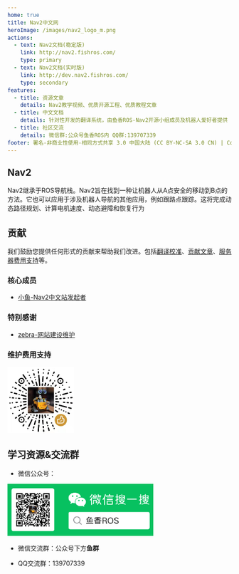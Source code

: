 ```yaml
---
home: true
title: Nav2中文网
heroImage: /images/nav2_logo_m.png
actions:
  - text: Nav2文档(稳定版)
    link: http://nav2.fishros.com/
    type: primary
  - text: Nav2文档(实时版)
    link: http://dev.nav2.fishros.com/
    type: secondary
features:
  - title: 资源文章    
    details: Nav2教学视频、优质开源工程、优质教程文章
  - title: 中文文档
    details: 针对性开发的翻译系统，由鱼香ROS-Nav2开源小组成员及机器人爱好者提供
  - title: 社区交流
    details: 微信群:公众号鱼香ROS内 QQ群:139707339 
footer: 署名-非商业性使用-相同方式共享 3.0 中国大陆 (CC BY-NC-SA 3.0 CN) | Copyright © 2021-2022 fishros
---
```


## Nav2

Nav2继承于ROS导航栈。Nav2旨在找到一种让机器人从A点安全的移动到B点的方法。它也可以应用于涉及机器人导航的其他应用，例如跟路点跟踪。这将完成动态路径规划、计算电机速度、动态避障和恢复行为


## 贡献

我们鼓励您提供任何形式的贡献来帮助我们改进。包括[翻译校准](https://fishros.com)、[贡献文章](https://fishros.com)、[服务器费用支持](https://fishros.com)等。

### 核心成员
- [小鱼-Nav2中文站发起者](https://fishros.com)


### 特别感谢
- [zebra-网站建设维护](https://mzebra.com)

### 维护费用支持

<img src="./README/imgs/appricate_code.108c8518.png" alt="img" style="zoom: 50%;" />



## 学习资源&交流群

- 微信公众号：

<img src="./README/imgs/0c9e6d24fa68477aaa67b0fe964cc2f5.png" alt="公众号" style="zoom:67%;" />

- 微信交流群：公众号下方**鱼群**

- QQ交流群：139707339

